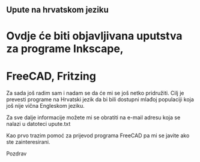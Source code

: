## Upute na hrvatskom jeziku

# Ovdje će biti objavljivana uputstva za programe Inkscape,
# FreeCAD, Fritzing

Za sada još radim sam i nadam se da će mi se još netko pridružiti.
Cilj je prevesti programe na Hrvatski jezik da bi bili dostupni
mlađoj populaciji koja još nije vična Engleskom jeziku.

Za sve dalje informacije možete mi se obratiti na e-mail adresu
koja se nalazi u datoteci upute.txt

Kao prvo trazim pomoć za prijevod programa FreeCAD 
pa mi se javite ako ste zainteresirani.

Pozdrav







